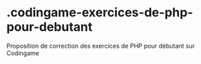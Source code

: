 # .codingame-exercices-de-php-pour-debutant
Proposition de correction des exercices de PHP pour débutant sur Codingame

